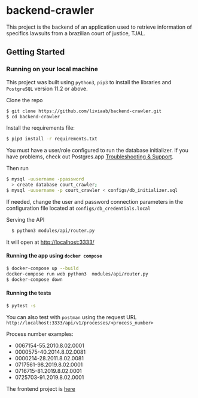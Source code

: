 # backend-crawler

This project is the backend of an application used to retrieve information of specifics lawsuits from a brazilian court of justice, TJAL.


## Getting Started

### Running on your local machine

This project was built using `python3`, `pip3` to install the libraries and `PostgreSQL` version 11.2 or above.

Clone the repo
```sh
$ git clone https://github.com/liviaab/backend-crawler.git
$ cd backend-crawler
```

Install the requirements file:
```sh
$ pip3 install -r requirements.txt
```

You must have a user/role configured to run the database initializer. If you have problems, check out Postgres.app [Troubleshooting & Support](https://postgresapp.com/documentation/troubleshooting.html).

Then run
```sh
$ mysql -uusername -ppassword
  > create database court_crawler;
$ mysql -uusername -p court_crawler < configs/db_initializer.sql
```

If needed, change the user and password connection parameters in the configuration file located at `configs/db_credentials.local`

Serving the API
```sh
  $ python3 modules/api/router.py
```

It will open at [http://localhost:3333/](http://localhost:3333/)

#### Running the app using `docker compose`

```sh
$ docker-compose up --build
docker-compose run web python3  modules/api/router.py
$ docker-compose down
```

#### Running the tests
```sh
$ pytest -s
```

You can also test with `postman` using the request URL `http://localhost:3333/api/v1/processes/<process_number>`

Process number examples:

- 0067154-55.2010.8.02.0001
- 0000575-40.2014.8.02.0081
- 0000214-28.2011.8.02.0081
- 0717561-98.2019.8.02.0001
- 0716715-81.2019.8.02.0001
- 0725703-91.2019.8.02.0001


The frontend project is [here](https://github.com/liviaab/frontend-crawler)
